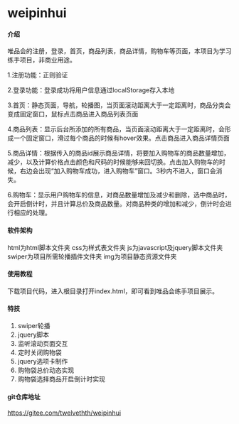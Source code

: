 # weipinhui

#### 介绍

唯品会的注册，登录，首页，商品列表，商品详情，购物车等页面，本项目为学习练手项目，非商业用途。

1.注册功能：正则验证

2.登录功能：登录成功将用户信息通过localStorage存入本地

3.首页：静态页面，导航，轮播图，当页面滚动距离大于一定距离时，商品分类会变成固定窗口，鼠标点击商品进入商品列表页面

4.商品列表：显示后台所添加的所有商品，当页面滚动距离大于一定距离时，会形成一个固定窗口，滑过每个商品的时候有hover效果。点击商品进入商品详情页面

5.商品详情：根据传入的商品id展示商品详情，将要加入购物车的商品数量增加，减少，以及计算价格点击颜色和尺码的时候能够来回切换。点击加入购物车的时候，右边会出现“加入购物车成功，进入购物车”窗口。3秒内不进入，窗口会消失。

6.购物车：显示用户购物车的信息，对商品数量增加及减少和删除，选中商品时，会开启倒计时，并且计算总价及商品数量。对商品种类的增加和减少，倒计时会进行相应的处理。

#### 软件架构
html为html脚本文件夹
css为样式表文件夹
js为javascript及jquery脚本文件夹
swiper为项目所需轮播插件文件夹
img为项目静态资源文件夹


#### 使用教程

下载项目代码，进入根目录打开index.html，即可看到唯品会练手项目展示。


#### 特技

1.  swiper轮播
2.  jquery脚本
3.  监听滚动页面交互
4.  定时关闭购物袋
5.  jquery选项卡制作
6.  购物袋总价动态实现
7.  购物袋选择商品开启倒计时实现

#### git仓库地址

https://gitee.com/twelvethth/weipinhui